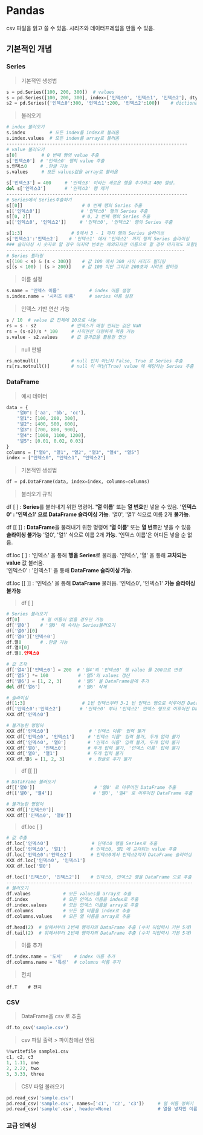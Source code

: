 # Pandas

csv 파일을 읽고 쓸 수 있음.
시리즈와 데이터프레임을 만들 수 있음.

## 기본적인 개념

### Series

> 기본적인 생성법

```python
s = pd.Series([100, 200, 300])	# values
s = pd.Series([100, 200, 300], index=['인덱스0', '인덱스1', '인덱스2'], dtype=np.int32)	# value, index
s2 = pd.Series({'인덱스0':300, '인덱스1':200, '인덱스2':100})	# dictionary (잘 쓰이진 않음)
```

> 불러오기

```python
# index 불러오기
s.index			# 모든 index를 index로 불러옴
s.index.values	# 모든 index를 array로 불러옴
-------------------------------------------------------------------
# value 불러오기
s[0]		 # 0 번째 행의 value 추출
s['인덱스0']  # '인덱스0' 행의 value 추출
s.인덱스0	   # .한글 가능
s.values	 # 모든 values값을 array로 불러옴

s['인덱스3'] = 400 	# '인덱스3' 이라는 새로운 행을 추가하고 400 할당.
del s['인덱스3']		# '인덱스3' 행 제거
-------------------------------------------------------------------
# Series에서 Series추출하기
s[[0]]				   		# 0 번째 행의 Series 추출
s[['인덱스0']]				  # '인덱스0' 행의 Series 추출
s[[0, 2]]			   		# 0, 2 번째 행의 Series 추출
s[['인덱스0', '인덱스2']]		# '인덱스0', '인덱스2' 행의 Series 추출

s[1:3]			   	  	# 0에서 3 - 1 까지 행의 Series 슬라이싱
s['인덱스1':'인덱스2']	# '인덱스1' 에서 '인덱스2' 까지 행의 Series 슬라이싱
### 슬라이싱 시 숫자로 할 경우 마지막 번호는 제외되지만 이름으로 할 경우 마지막도 포함됨.
------------------------------------------------------------------
# Series 필터링
s[(100 < s) & (s < 300)]	# 값 100 에서 300 사이 시리즈 필터링
s[(s < 100) | (s > 200)]	# 값 100 미만 그리고 200초과 시리즈 필터링
```

> 이름 설정

```python
s.name = '인덱스 이름'			# index 이름 설정
s.index.name = '시리즈 이름'		# series 이름 설정
```

> 인덱스 기반 연산 가능

```python
s / 10	# value 값 전체에 10으로 나눔
rs = s - s2				# 인덱스가 매칭 안되는 값은 NaN
rs = (s-s2)/s * 100		# 사칙연산 다양하게 적용 가능
s.value - s2.values		# 값 결과값을 활용한 연산
```

> null 판별

```python
rs.notnull()			# null 인지 아닌지 False, True 로 Series 추출
rs[rs.notnull()]		# null 이 아닌(True) value 에 해당하는 Series 추출
```

### DataFrame

> 예시 데이터

```python
data = {
    "열0": ['aa', 'bb', 'cc'],
    "열1": [100, 200, 300],
    "열2": [400, 500, 600],
    "열3": [700, 800, 900],
    "열4": [1000, 1100, 1200],
    "열5": [0.01, 0.02, 0.03]
}
columns = ["열0", "열1", "열2", "열3", "열4", "열5"]
index = ["인덱스0", "인덱스1", "인덱스2"]
```

> 기본적인 생성법

```python
df = pd.DataFrame(data, index=index, columns=columns)			          
```

> 불러오기 규칙

df [  ] : **Series**를 불러내기 위한 명령어.
			**'열 이름'**  또는 **열 번호**만 넣을 수 있음.
			**'인덱스0' : '인덱스1' 으로 DataFrame 슬라이싱 가능**.
		    '열0', '열1' 식으로 이름 2개 **불가능**. 

df [[  ]] : **DataFrame**을 불러내기 위한 명령어
			   **'열 이름'** 또는 **열 번호**만 넣을 수 있음
			   **슬라이싱 불가능**
			   '열0', '열1' 식으로 이름 2개 **가능**. '인덱스 이름'은 어디든 넣을 순 없음.	

df.loc [  ] : '인덱스' 을 통해 **행을 Series**로 불러옴. 
			      '인덱스', '열' 을 통해 **교차되는 value** 값 불러옴.		
				  '인덱스0' : '인덱스1' 을 통해 **DataFrame 슬라이싱 가능**.

df.loc [[  ]] :  '인덱스' 을 통해 **DataFrame** 불러옴.
    				  '인덱스0', '인덱스1' **가능**
					  **슬라이싱 불가능**

> df [  ]

```python
# Series 불러오기
df[0]		 # 열 이름이 없을 경우만 가능
df['열0']	# '열0' 에 속하는 Series불러오기
df['열0'][0]
df['열0']['인덱스0']
df.열0		# .한글 가능
df.열0[0]
df.열0.인덱스0

# 값 조작
df['열4']['인덱스0'] = 200	# '열4'의 '인덱스0' 행 value 를 200으로 변경
df['열5'] *= 100  		  # '열5'의 values 갱신
df['열6'] = [1, 2, 3]      # '열6' 을 DataFrame끝에 추가
del df['열6']			  # '열6' 삭제

# 슬라이싱
df[1:3]		 	   			# 1번 인덱스부터 3-1 번 인덱스 행으로 이루어진 DataFrame 추출
df['인덱스0':'인덱스2']	 	# '인덱스0' 부터 '인덱스2' 인덱스 행으로 이루어진 DataFrame 추출
XXX df['인덱스0']

# 불가능한 명령어
XXX df['인덱스0']		         # '인덱스 이름' 입력 불가
XXX df['인덱스0', '인덱스1'] 	   # '인덱스 이름' 입력 불가, 두개 입력 불가
XXX df['인덱스0', '열0']		# '인덱스 이름' 입력 불가, 두개 입력 불가
XXX df['열0', '인덱스0']		# 두개 입력 불가, '인덱스 이름' 입력 불가
XXX df['열0', '열1']			 # 두개 입력 불가
XXX df.열6 = [1, 2, 3]		  # .한글로 추가 불가
```

> df [[  ]]

```python
# DataFrame 불러오기
df[['열0']]						# '열0' 로 이루어진 DataFrame 추출
df[['열0', '열4']]   			   # '열0', '열4' 로 이루어진 DataFrame 추출

# 불가능한 명령어
XXX df[['인덱스0']]
XXX df[['인덱스0', '열0']]
```

> df.loc [  ]

```python
# 값 추출
df.loc['인덱스0']			  	  # 인덱스0 행을 Series로 추출 
df.loc['인덱스0', '열1'] 		 # 인덱스0, 열1 에 교차되는 value 추출
df.loc['인덱스0':'인덱스2']		# 인덱스0에서 인덱스2까지 DataFrame 슬라이싱
XXX df.loc['인덱스0', '인덱스1']
XXX df.loc['열0']

df.loc[['인덱스0', '인덱스2']]	# 인덱스0, 인덱스2 행을 DataFrame 으로 추출
---------------------------------------------------------------------
# 불러오기
df.values		     # 모든 values를 array로 추출
df.index			 # 모든 인덱스 이름을 index로 추출
df.index.values		 # 모든 인덱스 이름을 array로 추출
df.columns		 	 # 모든 열 이름을 index로 추출
df.columns.values	 # 모든 열 이름을 array로 추출

df.head(2)	# 앞에서부터 2번째 행까지의 DataFrame 추출 (수치 미입력시 기본 5개)
df.tail(2)	# 뒤에서부터 2번째 행까지의 DataFrame 추출 (수치 미입력시 기본 5개)
```

> 이름 추가

```python
df.index.name = '도시'	# index 이름 추가
df.columns.name = '특성'	# columns 이름 추가
```

> 전치

```
df.T	# 전치
```

### CSV

> DataFrame을 csv 로 추출

```python
df.to_csv('sample.csv')
```

> csv 파일 출력 > 파이참에선 안됨

```python
%%writefile sample1.csv
c1, c2, c3
1, 1.11, one
2, 2.22, two
3, 3.33, three
```

> CSV 파일 불러오기

```python
pd.read_csv('sample.csv')
pd.read_csv('sample.csv', names=['c1', 'c2', 'c3'])		# 열 이름 정하기 (기존 열은 값으로 바뀜)
pd.read_csv('sample'.csv', header=None)					# 열을 넣지만 이름은 없음
```

### 고급 인덱싱

```python

```






























